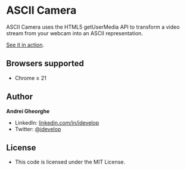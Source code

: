 ASCII Camera
============

ASCII Camera uses the HTML5 getUserMedia API to transform a video stream from your webcam into an ASCII representation.

[See it in action](http://idevelop.github.com/ascii-webcam).

## Browsers supported

* Chrome &ge; 21

## Author

**Andrei Gheorghe**

* LinkedIn: [linkedin.com/in/idevelop](http://www.linkedin.com/in/idevelop)
* Twitter: [@idevelop](http://twitter.com/idevelop)

## License

- This code is licensed under the MIT License.
